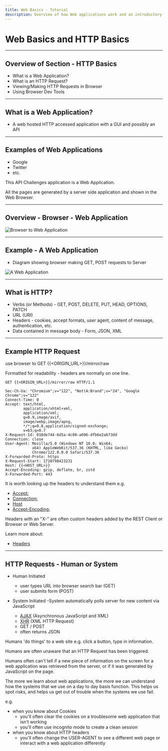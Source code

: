 ```yaml
---
title: Web Basics - Tutorial
description: Overview of how Web applications work and an introductory HTTP tutorial.
---
```


# Web Basics and HTTP Basics

---

## Overview of Section - HTTP Basics

- What is a Web Application?
- What is an HTTP Request?
- Viewing/Making HTTP Requests in Browser
- Using Browser Dev Tools


---

## What is a Web Application?

- A web hosted HTTP accessed application with a GUI and possibly an API

---

## Examples of Web Applications

- Google
- Twitter
- etc.

This API Challenges application is a Web Application.

All the pages are generated by a server side application and shown in the Web Browser.

---

## Overview - Browser - Web Application

![Browser to Web Application](/images/tutorials/basicwebapp_orig.png)

---

## Example - A Web Application

- Diagram showing browser making GET, POST requests to Server

![A Web Application](/images/tutorials/googlesearch_orig.png)

---

## What is HTTP?

- Verbs (or Methods) - GET, POST, DELETE, PUT, HEAD, OPTIONS, PATCH
- URL (URI)
- Headers - cookies, accept formats, user agent, content of message, authentication, etc.
- Data contained in message body - Form, JSON, XML

---

## Example HTTP Request

use browser to GET {{<ORIGIN_URL>}}/mirror/raw

Formatted for readability - headers are normally on one line.

~~~~~~~~
GET {{<ORIGIN_URL>}}/mirror/raw HTTP/1.1

Sec-Ch-Ua: "Chromium";v="122", "Not(A:Brand";v="24", "Google Chrome";v="122"
Connect-Time: 0
Accept: text/html,
        application/xhtml+xml,
        application/xml;
        q=0.9,image/avif,
        image/webp,image/apng,
        */*;q=0.8,application/signed-exchange;
        v=b3;q=0.7
X-Request-Id: 018de744-6d5a-4c80-a696-dfb6e2ab73dd
Connection: close
User-Agent: Mozilla/5.0 (Windows NT 10.0; Win64;
            x64) AppleWebKit/537.36 (KHTML, like Gecko)
            Chrome/122.0.0.0 Safari/537.36
X-Forwarded-Proto: https
X-Request-Start: 1710798423231
Host: {{<HOST_URL>}}
Accept-Encoding: gzip, deflate, br, zstd
X-Forwarded-Port: 443
~~~~~~~~

It is worth looking up the headers to understand them e.g.

- [Accept:](https://developer.mozilla.org/en-US/docs/Web/HTTP/Headers/Accept)
- [Connection:](https://developer.mozilla.org/en-US/docs/Web/HTTP/Headers/Connection)
- [Host](https://developer.mozilla.org/en-US/docs/Web/HTTP/Headers/Host)
- [Accept-Encoding:](https://developer.mozilla.org/en-US/docs/Web/HTTP/Headers/Accept-Encoding)

Headers with an "X-" are often custom headers added by the REST Client or Browser or Web Server.

Learn more about:

- [Headers](https://developer.mozilla.org/en-US/docs/Web/HTTP/Headers)

---

## HTTP Requests - Human or System

- Human Initiated
    - user types URL into browser search bar (GET)
    - user submits form (POST)

- System Initiated
  -System automatically polls server for new content via JavaScript
  - [AJAX](https://en.wikipedia.org/wiki/Ajax_(programming)) (Asynchronous JavaScript and XML)
  -  [XHR](https://en.wikipedia.org/wiki/XMLHttpRequest) (XML HTTP Request)
  - GET / POST
  - often returns JSON

Humans 'do things' to a web site e.g. click a button, type in information.

Humans are often unaware that an HTTP Request has been triggered.

Humans often can't tell if a new piece of information on the screen for a web application was retrieved from the server, or if it was generated by JavaScript on the page.

The more we learn about web applications, the more we can understand how the systems that we use on a day to day basis function. This helps us spot risks, and helps us get out of trouble when the systems we use fail.

e.g.

- when you know about Cookies
  - you'll often clear the cookies on a troublesome web application that isn't working
  - you'll often use incognito mode to create a clean session
- when you know about HTTP headers
  - you'll often change the USER-AGENT to see a different web page or interact with a web application differently

